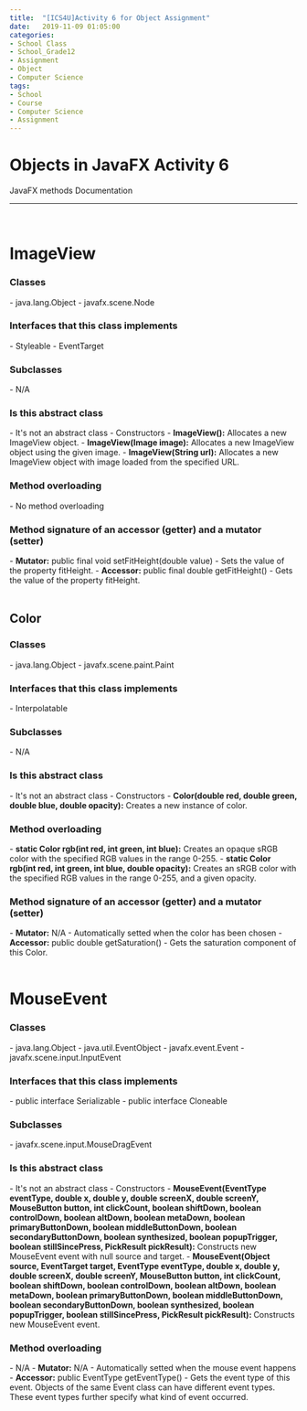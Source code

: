 ```yaml
---
title:  "[ICS4U]Activity 6 for Object Assignment"
date:   2019-11-09 01:05:00
categories:
- School Class
- School_Grade12
- Assignment
- Object
- Computer Science
tags:
- School
- Course
- Computer Science
- Assignment
---
```

<h1>Objects in JavaFX Activity 6</h1>

JavaFX methods Documentation
<hr>
<br>

# ImageView <br>
  <h3>Classes</h3>
  - java.lang.Object
  - javafx.scene.Node
  <h3>Interfaces that this class implements</h3>
  - Styleable
  - EventTarget
  <h3>Subclasses</h3>
  - N/A
  <h3>Is this abstract class</h3>
  - It's not an abstract class
  - Constructors
      - <b>ImageView():</b> Allocates a new ImageView object.
      - <b>ImageView(Image image):</b> Allocates a new ImageView object using the given image.
      - <b>ImageView(String url):</b> Allocates a new ImageView object with image loaded from the specified URL.
  <h3>Method overloading</h3>
  - No method overloading
  <h3>Method signature of an accessor (getter) and a mutator (setter)</h3>
  - <b>Mutator:</b> public final void setFitHeight(double value)
      - Sets the value of the property fitHeight.
  - <b>Accessor:</b> public final double getFitHeight()
      - Gets the value of the property fitHeight.
<br>
<br>

## Color <br>
  <h3>Classes</h3>
  - java.lang.Object
  - javafx.scene.paint.Paint
  <h3>Interfaces that this class implements</h3>
  - Interpolatable<Color>
  <h3>Subclasses</h3>
  - N/A
  <h3>Is this abstract class</h3>
  - It's not an abstract class
  - Constructors
     - <b>Color(double red, double green, double blue, double opacity):</b> Creates a new instance of color.
  <h3>Method overloading</h3>
  - <b>static Color rgb(int red, int green, int blue):</b> Creates an opaque sRGB color with the specified RGB values in the range 0-255.
  - <b>static Color rgb(int red, int green, int blue, double opacity):</b> Creates an sRGB color with the specified RGB values in the range 0-255, and a given opacity.
  <h3>Method signature of an accessor (getter) and a mutator (setter)</h3>
  - <b>Mutator:</b> N/A
      - Automatically setted when the color has been chosen
  - <b>Accessor:</b> public double getSaturation()
      - Gets the saturation component of this Color.
<br>
<br>

# MouseEvent <br>
  <h3>Classes</h3>
  - java.lang.Object
  - java.util.EventObject
  - javafx.event.Event
  - javafx.scene.input.InputEvent
  <h3>Interfaces that this class implements</h3>
  - public interface Serializable
  - public interface Cloneable
  <h3>Subclasses</h3>
  - javafx.scene.input.MouseDragEvent
  <h3>Is this abstract class</h3>
  - It's not an abstract class
  - Constructors
     - <b>MouseEvent(EventType<? extends MouseEvent> eventType, double x, double y, double screenX, double screenY, MouseButton button, int clickCount, boolean shiftDown, boolean controlDown, boolean altDown, boolean metaDown, boolean primaryButtonDown, boolean middleButtonDown, boolean secondaryButtonDown, boolean synthesized, boolean popupTrigger, boolean stillSincePress, PickResult pickResult):</b> Constructs new MouseEvent event with null source and target.
     - <b>MouseEvent(Object source, EventTarget target, EventType<? extends MouseEvent> eventType, double x, double y, double screenX, double screenY, MouseButton button, int clickCount, boolean shiftDown, boolean controlDown, boolean altDown, boolean metaDown, boolean primaryButtonDown, boolean middleButtonDown, boolean secondaryButtonDown, boolean synthesized, boolean popupTrigger, boolean stillSincePress, PickResult pickResult): </b>Constructs new MouseEvent event.
  <h3>Method overloading</h3>
  - N/A
  - <b>Mutator:</b> N/A
      - Automatically setted when the mouse event happens
  - <b>Accessor:</b> public EventType<? extends MouseEvent> getEventType()
      - Gets the event type of this event. Objects of the same Event class can have different event types. These event types further specify what kind of event occurred.
<br>
<br>
